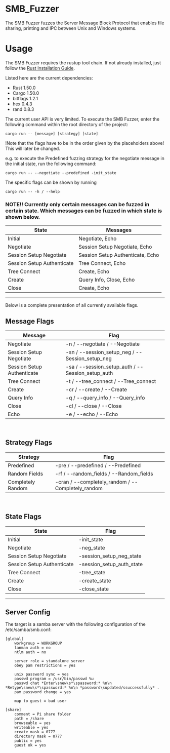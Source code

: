 # SMB_Fuzzer
The SMB Fuzzer fuzzes the Server Message Block Protocol that enables file sharing, printing and IPC between Unix and Windows systems.

# Usage
The SMB Fuzzer requires the rustup tool chain. If not already installed, just follow the [Rust Installation Guide](https://www.rust-lang.org/learn/get-started). 

Listed here are the current dependencies:

 - Rust 1.50.0
 - Cargo 1.50.0
 - bitflags 1.2.1
 - hex 0.4.3
 - rand 0.8.3

The current user API is very limited. To execute the SMB Fuzzer, enter the following command within the root directory of the project:

    cargo run -- [message] [strategy] [state]

!Note that the flags have to be in the order given by the placeholders above! This will later be changed.

e.g. to execute the Predefined fuzzing strategy for the negotiate message in the initial state, run the following command:

    cargo run -- --negotiate --predefined -init_state

The specific flags can be shown by running

    cargo run -- -h / --help

### NOTE!! Currently only certain messages can be fuzzed in certain state. Which messages can be fuzzed in which state is shown below.

<table>
   <thead>
      <tr>
         <th>State</th>
         <th>Messages</th>
      </tr>
   </thead>
   <tbody>
      <tr>
         <td>Initial</td>
         <td>Negotiate, Echo</td>
      </tr>
      <tr>
         <td>Negotiate</td>
         <td>Session Setup Negotiate, Echo</td>
      </tr>
      <tr>
         <td>Session Setup Negotiate</td>
         <td>Session Setup Authenticate, Echo</td>
      </tr>
      <tr>
         <td>Session Setup Authenticate</td>
         <td>Tree Connect, Echo</td>
      </tr>
      <tr>
         <td>Tree Connect</td>
         <td>Create, Echo</td>
      </tr>
      <tr>
         <td>Create</td>
         <td>Query Info, Close, Echo</td>
      </tr>
      <tr>
         <td>Close</td>
         <td>Create, Echo</td>
      </tr>
   </tbody>
</table>

___

Below is a complete presentation of all currently available flags.

## Message Flags

<table>
   <thead>
      <tr>
         <th>Message</th>
         <th>Flag</th>
      </tr>
   </thead>
   <tbody>
      <tr>
         <td>Negotiate</td>
         <td>-n / --negotiate / --Negotiate</td>
      </tr>
      <tr>
         <td>Session Setup Negotiate</td>
         <td>-sn / --session_setup_neg / --Session_setup_neg</td>
      </tr>
      <tr>
         <td>Session Setup Authenticate</td>
         <td>-sa / --session_setup_auth / --Session_setup_auth</td>
      </tr>
      <tr>
         <td>Tree Connect</td>
         <td>-t / --tree_connect / --Tree_connect</td>
      </tr>
      <tr>
         <td>Create</td>
         <td>-cr / --create / --Create</td>
      </tr>
      <tr>
         <td>Query Info</td>
         <td>-q / --query_info / --Query_info</td>
      </tr>
      <tr>
         <td>Close</td>
         <td>-cl / --close / --Close</td>
      </tr>
      <tr>
         <td>Echo</td>
         <td>-e / --echo / --Echo</td>
      </tr>
   </tbody>
</table>

</br>

## Strategy Flags

<table>
   <thead>
      <tr>
         <th>Strategy</th>
         <th>Flag</th>
      </tr>
   </thead>
   <tbody>
      <tr>
         <td>Predefined</td>
         <td>-pre / --predefined / --Predefined</td>
      </tr>
      <tr>
         <td>Random Fields</td>
         <td>-rf / --random_fields / --Random_fields</td>
      </tr>
      <tr>
         <td>Completely Random</td>
         <td>-cran / --completely_random / --Completely_random</td>
      </tr>
   </tbody>
</table>

</br>

## State Flags

<table>
   <thead>
      <tr>
         <th>State</th>
         <th>Flag</th>
      </tr>
   </thead>
   <tbody>
      <tr>
         <td>Initial</td>
         <td>-init_state</td>
      </tr>
      <tr>
         <td>Negotiate</td>
         <td>-neg_state</td>
      </tr>
      <tr>
         <td>Session Setup Negotiate</td>
         <td>-session_setup_neg_state</td>
      </tr>
      <tr>
         <td>Session Setup Authenticate</td>
         <td>-session_setup_auth_state</td>
      </tr>
      <tr>
         <td>Tree Connect</td>
         <td>-tree_state</td>
      </tr>
      <tr>
         <td>Create</td>
         <td>-create_state</td>
      </tr>
      <tr>
         <td>Close</td>
         <td>-close_state</td>
      </tr>
   </tbody>
</table>

___

## Server Config 

The target is a samba server with the following configuration of the /etc/samba/smb.conf:

    [global]
        workgroup = WORKGROUP
        lanman auth = no
        ntlm auth = no
        
        server role = standalone server
        obey pam restrictions = yes

        unix password sync = yes
        passwd program = /usr/bin/passwd %u
        passwd chat *Enter\snew\s*\spassword:* %n\n *Retype\snew\s*\spassword:* %n\n *password\supdated/ssuccessfully* .
        pam password change = yes

        map to guest = bad user

    [share]
        comment = Pi share folder
        path = /share
        browseable = yes
        writeable = yes
        create mask = 0777
        directory mask = 0777
        public = yes
        guest ok = yes
